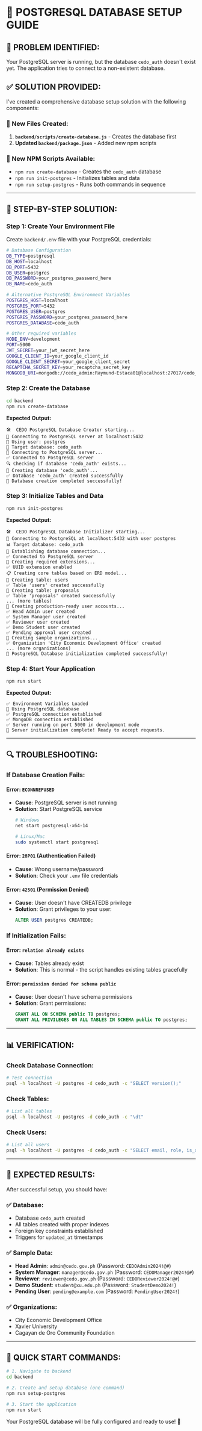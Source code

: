 # 🐘 **POSTGRESQL DATABASE SETUP GUIDE**

## 🚨 **PROBLEM IDENTIFIED:**
Your PostgreSQL server is running, but the database `cedo_auth` doesn't exist yet. The application tries to connect to a non-existent database.

## ✅ **SOLUTION PROVIDED:**

I've created a comprehensive database setup solution with the following components:

### **📁 New Files Created:**
1. **`backend/scripts/create-database.js`** - Creates the database first
2. **Updated `backend/package.json`** - Added new npm scripts

### **🔧 New NPM Scripts Available:**
- `npm run create-database` - Creates the `cedo_auth` database
- `npm run init-postgres` - Initializes tables and data
- `npm run setup-postgres` - Runs both commands in sequence

---

## 🚀 **STEP-BY-STEP SOLUTION:**

### **Step 1: Create Your Environment File**
Create `backend/.env` file with your PostgreSQL credentials:

```bash
# Database Configuration
DB_TYPE=postgresql
DB_HOST=localhost
DB_PORT=5432
DB_USER=postgres
DB_PASSWORD=your_postgres_password_here
DB_NAME=cedo_auth

# Alternative PostgreSQL Environment Variables
POSTGRES_HOST=localhost
POSTGRES_PORT=5432
POSTGRES_USER=postgres
POSTGRES_PASSWORD=your_postgres_password_here
POSTGRES_DATABASE=cedo_auth

# Other required variables
NODE_ENV=development
PORT=5000
JWT_SECRET=your_jwt_secret_here
GOOGLE_CLIENT_ID=your_google_client_id
GOOGLE_CLIENT_SECRET=your_google_client_secret
RECAPTCHA_SECRET_KEY=your_recaptcha_secret_key
MONGODB_URI=mongodb://cedo_admin:Raymund-Estaca01@localhost:27017/cedo_db?authSource=admin
```

### **Step 2: Create the Database**
```bash
cd backend
npm run create-database
```

**Expected Output:**
```
🛠️  CEDO PostgreSQL Database Creator starting...
🔗 Connecting to PostgreSQL server at localhost:5432
👤 Using user: postgres
🎯 Target database: cedo_auth
🔌 Connecting to PostgreSQL server...
✅ Connected to PostgreSQL server
🔍 Checking if database 'cedo_auth' exists...
📝 Creating database 'cedo_auth'...
✅ Database 'cedo_auth' created successfully
🎉 Database creation completed successfully!
```

### **Step 3: Initialize Tables and Data**
```bash
npm run init-postgres
```

**Expected Output:**
```
🛠️  CEDO PostgreSQL Database Initializer starting...
🔗 Connecting to PostgreSQL at localhost:5432 with user postgres
📊 Target database: cedo_auth
🔌 Establishing database connection...
✅ Connected to PostgreSQL server
🔧 Creating required extensions...
✅ UUID extension enabled
📋 Creating core tables based on ERD model...
📝 Creating table: users
✅ Table 'users' created successfully
📝 Creating table: proposals
✅ Table 'proposals' created successfully
... (more tables)
👥 Creating production-ready user accounts...
✅ Head Admin user created
✅ System Manager user created
✅ Reviewer user created
✅ Demo Student user created
✅ Pending approval user created
🏢 Creating sample organizations...
✅ Organization 'City Economic Development Office' created
... (more organizations)
🎉 PostgreSQL Database initialization completed successfully!
```

### **Step 4: Start Your Application**
```bash
npm run start
```

**Expected Output:**
```
✅ Environment Variables Loaded
🐘 Using PostgreSQL database
✅ PostgreSQL connection established
✅ MongoDB connection established
✅ Server running on port 5000 in development mode
🎉 Server initialization complete! Ready to accept requests.
```

---

## 🔍 **TROUBLESHOOTING:**

### **If Database Creation Fails:**

#### **Error: `ECONNREFUSED`**
- **Cause**: PostgreSQL server is not running
- **Solution**: Start PostgreSQL service
  ```bash
  # Windows
  net start postgresql-x64-14
  
  # Linux/Mac
  sudo systemctl start postgresql
  ```

#### **Error: `28P01` (Authentication Failed)**
- **Cause**: Wrong username/password
- **Solution**: Check your `.env` file credentials

#### **Error: `42501` (Permission Denied)**
- **Cause**: User doesn't have CREATEDB privilege
- **Solution**: Grant privileges to your user:
  ```sql
  ALTER USER postgres CREATEDB;
  ```

### **If Initialization Fails:**

#### **Error: `relation already exists`**
- **Cause**: Tables already exist
- **Solution**: This is normal - the script handles existing tables gracefully

#### **Error: `permission denied for schema public`**
- **Cause**: User doesn't have schema permissions
- **Solution**: Grant permissions:
  ```sql
  GRANT ALL ON SCHEMA public TO postgres;
  GRANT ALL PRIVILEGES ON ALL TABLES IN SCHEMA public TO postgres;
  ```

---

## 📊 **VERIFICATION:**

### **Check Database Connection:**
```bash
# Test connection
psql -h localhost -U postgres -d cedo_auth -c "SELECT version();"
```

### **Check Tables:**
```bash
# List all tables
psql -h localhost -U postgres -d cedo_auth -c "\dt"
```

### **Check Users:**
```bash
# List all users
psql -h localhost -U postgres -d cedo_auth -c "SELECT email, role, is_approved FROM users;"
```

---

## 🎯 **EXPECTED RESULTS:**

After successful setup, you should have:

### **✅ Database:**
- Database `cedo_auth` created
- All tables created with proper indexes
- Foreign key constraints established
- Triggers for `updated_at` timestamps

### **✅ Sample Data:**
- **Head Admin**: `admin@cedo.gov.ph` (Password: `CEDOAdmin2024!@#`)
- **System Manager**: `manager@cedo.gov.ph` (Password: `CEDOManager2024!@#`)
- **Reviewer**: `reviewer@cedo.gov.ph` (Password: `CEDOReviewer2024!@#`)
- **Demo Student**: `student@xu.edu.ph` (Password: `StudentDemo2024!`)
- **Pending User**: `pending@example.com` (Password: `PendingUser2024!`)

### **✅ Organizations:**
- City Economic Development Office
- Xavier University
- Cagayan de Oro Community Foundation

---

## 🚀 **QUICK START COMMANDS:**

```bash
# 1. Navigate to backend
cd backend

# 2. Create and setup database (one command)
npm run setup-postgres

# 3. Start the application
npm run start
```

Your PostgreSQL database will be fully configured and ready to use! 🎉

